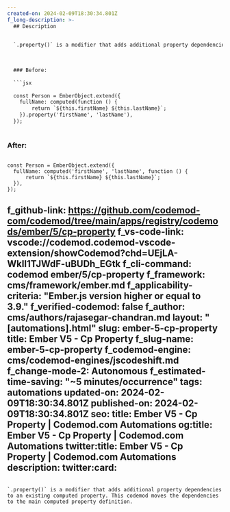 ```yaml
---
created-on: 2024-02-09T18:30:34.801Z
f_long-description: >-
  ## Description
  

  `.property()` is a modifier that adds additional property dependencies to an existing computed property. This codemod moves the dependencies to the main computed property definition.
  

  
  ### Before:
  
  ```jsx
  
  const Person = EmberObject.extend({
  	fullName: computed(function () {
  		return `${this.firstName} ${this.lastName}`;
  	}).property('firstName', 'lastName'),
  });
  
  ```
  
  ### After:
  
  ```tsx
  
  const Person = EmberObject.extend({
  	fullName: computed('firstName', 'lastName', function () {
  		return `${this.firstName} ${this.lastName}`;
  	}),
  });
  
  ```
f_github-link: https://github.com/codemod-com/codemod/tree/main/apps/registry/codemods/ember/5/cp-property
f_vs-code-link: vscode://codemod.codemod-vscode-extension/showCodemod?chd=UEjLA-WkII1TJWdF-uBUDh_EGtk
f_cli-command: codemod ember/5/cp-property
f_framework: cms/framework/ember.md
f_applicability-criteria: "Ember.js version higher or equal to 3.9."
f_verified-codemod: false
f_author: cms/authors/rajasegar-chandran.md
layout: "[automations].html"
slug: ember-5-cp-property
title: Ember V5 - Cp Property
f_slug-name: ember-5-cp-property
f_codemod-engine: cms/codemod-engines/jscodeshift.md
f_change-mode-2: Autonomous
f_estimated-time-saving: "~5 minutes/occurrence"
tags: automations
updated-on: 2024-02-09T18:30:34.801Z
published-on: 2024-02-09T18:30:34.801Z
seo:
  title: Ember V5 - Cp Property | Codemod.com Automations
  og:title: Ember V5 - Cp Property | Codemod.com Automations
  twitter:title: Ember V5 - Cp Property | Codemod.com Automations
  description: 
  twitter:card:
---
```

`.property()` is a modifier that adds additional property dependencies to an existing computed property. This codemod moves the dependencies to the main computed property definition.
